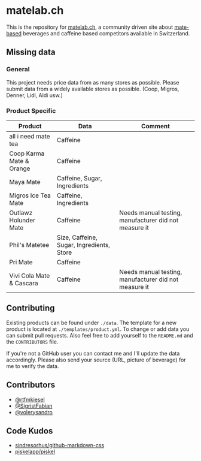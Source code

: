 # matelab.ch
This is the repository for [matelab.ch](https://matelab.ch), a community driven site about [mate-based](https://en.wikipedia.org/wiki/Mate_(drink)) beverages and caffeine based competitors available in Switzerland.

## Missing data
### General
This project needs price data from as many stores as possible. Please submit data from a widely available stores as possible. (Coop, Migros, Denner, Lidl, Aldi usw.)

### Product Specific
| Product                  | Data                                      | Comment                                                |
|--------------------------|-------------------------------------------|--------------------------------------------------------|
| all i need mate tea      | Caffeine                                  |                                                        |
| Coop Karma Mate & Orange | Caffeine                                  |                                                        |
| Maya Mate                | Caffeine, Sugar, Ingredients              |                                                        |
| Migros Ice Tea Mate      | Caffeine, Ingredients                     |                                                        |
| Outlawz Holunder Mate    | Caffeine                                  | Needs manual testing, manufacturer  did not measure it |
| Phil's Matetee           | Size, Caffeine, Sugar, Ingredients, Store |                                                        |
| Pri Mate                 | Caffeine                                  |                                                        |
| Vivi Cola Mate & Cascara | Caffeine                                  | Needs manual testing, manufacturer  did not measure it |

## Contributing
Existing products can be found under `./data`. The template for a new product is located at `./templates/product.yml`. To change or add data you can submit pull requests. Also feel free to add yourself to the `README.md` and the `CONTRIBUTORS` file. 

If you're not a GitHub user you can contact me and I'll update the data accordingly. Please also send your source (URL, picture of beverage) for me to verify the data.

## Contributors
+ [@rtfmkiesel](https://twitter.com/rtfmkiesel)
+ [@SigristFabian](https://twitter.com/SigristFabian)
+ [@volerysandro](https://twitter.com/volerysandro)

## Code Kudos
+ [sindresorhus/github-markdown-css](https://github.com/sindresorhus/github-markdown-css)
+ [piskelapp/piskel](https://github.com/piskelapp/piskel/)